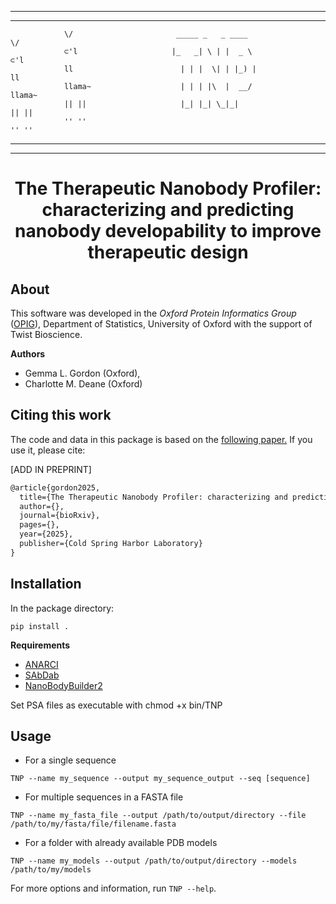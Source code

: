 -----------------------------------------------------------------------------------------------------
-----------------------------------------------------------------------------------------------------
                \/                       _____ _   _ ____                   \/
                ⊂'l                     |_   _| \ | |  _ \                 ⊂'l     
                ll                        | | |  \| | |_) |                 ll     
                llama~                    | | | |\  |  __/                  llama~ 
                || ||                     |_| |_| \_|_|                     || || 
                '' ''                                                       '' ''
-----------------------------------------------------------------------------------------------------
-----------------------------------------------------------------------------------------------------

<div align="center">    
 
# The Therapeutic Nanobody Profiler: characterizing and predicting nanobody developability to improve therapeutic design

</div>

## About

This software was developed in the _Oxford Protein Informatics Group_ ([OPIG](http://opig.stats.ox.ac.uk/)), Department of Statistics, University of Oxford with the support of Twist Bioscience.

**Authors**

* Gemma L. Gordon (Oxford), 
* Charlotte M. Deane (Oxford)

## Citing this work

The code and data in this package is based on the <a href="">following paper.</a> If you use it, please cite:

[ADD IN PREPRINT]

```tex
@article{gordon2025,
  title={The Therapeutic Nanobody Profiler: characterizing and predicting nanobody developability to improve therapeutic design},
  author={},
  journal={bioRxiv},
  pages={},
  year={2025},
  publisher={Cold Spring Harbor Laboratory}
}
```

## Installation

In the package directory:

`pip install .`

**Requirements**

- [ANARCI](https://github.com/oxpig/ANARCI)
- [SAbDab](https://github.com/oxpig/SAbDab)
- [NanoBodyBuilder2](https://github.com/oxpig/ImmuneBuilder)

Set PSA files as executable with chmod +x bin/TNP

## Usage

* For a single sequence

`TNP --name my_sequence --output my_sequence_output --seq [sequence]`

* For multiple sequences in a FASTA file

`TNP --name my_fasta_file --output /path/to/output/directory --file /path/to/my/fasta/file/filename.fasta`

* For a folder with already available PDB models

`TNP --name my_models --output /path/to/output/directory --models /path/to/my/models`

For more options and information, run `TNP --help`.


